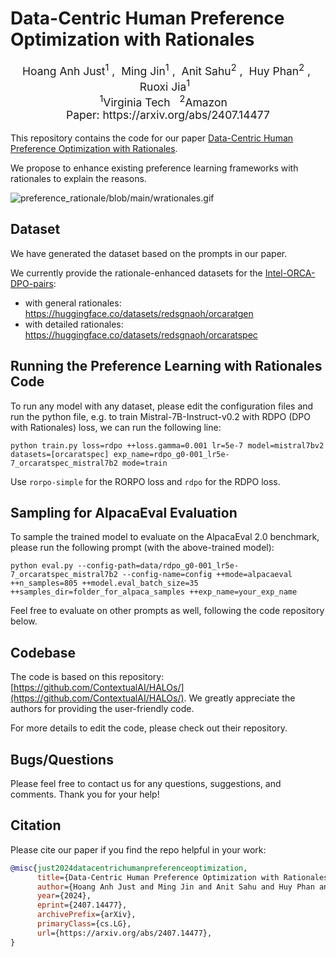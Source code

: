 # Data-Centric Human Preference Optimization with Rationales



<p align='center' style="text-align:center;font-size:1.25em;">
    <a href="https://www.justhoanganh.com/" target="_blank" style="text-decoration: none;">Hoang Anh Just<sup>1</sup></a>&nbsp;,&nbsp;
    <a href="https://jinming.tech/" target="_blank" style="text-decoration: none;">Ming Jin<sup>1</sup></a>&nbsp;,&nbsp;
    <a href="https://anitksahu.github.io/" target="_blank" style="text-decoration: none;">Anit Sahu<sup>2</sup></a>&nbsp;,&nbsp;
    <a href="https://pquochuy.github.io/" target="_blank" style="text-decoration: none;">Huy Phan<sup>2</sup></a>&nbsp;,&nbsp;
    <a href="https://ruoxijia.info/" target="_blank" style="text-decoration: none;">Ruoxi Jia<sup>1</sup></a>&nbsp;&nbsp;
    <br/> 
    <sup>1</sup>Virginia Tech&nbsp;&nbsp;&nbsp;<sup>2</sup>Amazon&nbsp;&nbsp;&nbsp;
      <br/>
      Paper: <a href="https://arxiv.org/abs/2407.14477" target="_blank" style="text-decoration: none;">https://arxiv.org/abs/2407.14477</a>
</p>



This repository contains the code for our paper [Data-Centric Human Preference Optimization with Rationales](https://arxiv.org/abs/2407.14477). 

We propose to enhance existing preference learning frameworks with rationales to explain the reasons.


![preference_rationale/blob/main/wrationales.gif](https://github.com/reds-lab/preference-learning-with-rationales/blob/main/wrationales.gif)


## Dataset

We have generated the dataset based on the prompts in our paper.

We currently provide the rationale-enhanced datasets for the [Intel-ORCA-DPO-pairs](https://huggingface.co/datasets/Intel/orca_dpo_pairs):

+ with general rationales: https://huggingface.co/datasets/redsgnaoh/orcaratgen
+ with detailed rationales: https://huggingface.co/datasets/redsgnaoh/orcaratspec

## Running the Preference Learning with Rationales Code

To run any model with any dataset, please edit the configuration files and run the python file, e.g. to train Mistral-7B-Instruct-v0.2 with RDPO (DPO with Rationales) loss, we can run the following line:

```{python}
python train.py loss=rdpo ++loss.gamma=0.001 lr=5e-7 model=mistral7bv2 datasets=[orcaratspec] exp_name=rdpo_g0-001_lr5e-7_orcaratspec_mistral7b2 mode=train
```

Use ``rorpo-simple`` for the RORPO loss and ``rdpo`` for the RDPO loss.




## Sampling for AlpacaEval Evaluation


To sample the trained model to evaluate on the AlpacaEval 2.0 benchmark, please run the following prompt (with the above-trained model):

```{python}
python eval.py --config-path=data/rdpo_g0-001_lr5e-7_orcaratspec_mistral7b2 --config-name=config ++mode=alpacaeval ++n_samples=805 ++model.eval_batch_size=35 ++samples_dir=folder_for_alpaca_samples ++exp_name=your_exp_name
```

Feel free to evaluate on other prompts as well, following the code repository below.


## Codebase


The code is based on this repository: [https://github.com/ContextualAI/HALOs/](https://github.com/ContextualAI/HALOs/).
We greatly appreciate the authors for providing the user-friendly code.

For more details to edit the code, please check out their repository.

## Bugs/Questions

Please feel free to contact us for any questions, suggestions, and comments. Thank you for your help!

## Citation
Please cite our paper if you find the repo helpful in your work:

```bibtex
@misc{just2024datacentrichumanpreferenceoptimization,
      title={Data-Centric Human Preference Optimization with Rationales}, 
      author={Hoang Anh Just and Ming Jin and Anit Sahu and Huy Phan and Ruoxi Jia},
      year={2024},
      eprint={2407.14477},
      archivePrefix={arXiv},
      primaryClass={cs.LG},
      url={https://arxiv.org/abs/2407.14477}, 
}
```
